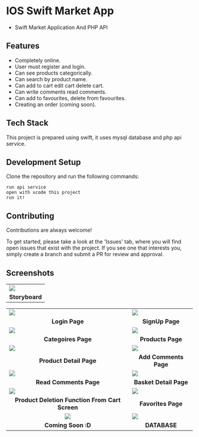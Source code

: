 
# IOS Swift Market App
- Swift Market Application And PHP API

## Features

-   Completely online.
-  	User must register and login.
-	Can see products categorically.
-	Can search by product name.
-	Can add to cart edit cart delete cart.
-	Can write comments read comments.
-	Can add to favourites, delete from favourites.
-	Creating an order (coming soon).

## Tech Stack

This project is prepared using swift, it uses mysql database and php api service.

## Development Setup

Clone the repository and run the following commands:
```
run api service
open with xcode this project
run it!
```

## Contributing

Contributions are always welcome!

To get started, please take a look at the 'Issues' tab, where you will find open issues that exist with the project. If you see one that interests you, simply create a branch and submit a PR for review and approval.



## Screenshots
	
<table>
<tr>
<td>
<img src="https://github.com/furkancosgun/IOS-Swift-Market-App/blob/main/MarketApp/SS/0-StoryBoard.png?raw=true">
</td>
</tr>
<tr><td align=center><b>Storyboard</b></td></tr>
</table>

<table>
<tr>
<td>
<img src="https://github.com/furkancosgun/IOS-Swift-Market-App/blob/main/MarketApp/SS/2-SignIn.png?raw=true" >
</td>
<td>
<img src="https://github.com/furkancosgun/IOS-Swift-Market-App/blob/main/MarketApp/SS/1-SignUp.png?raw=true" >
</td>
</tr><tr><td align=center><b>Login Page</b></td><td align=center><b>SignUp Page</b></td></tr>
<tr>
<td>
<img src="https://github.com/furkancosgun/IOS-Swift-Market-App/blob/main/MarketApp/SS/3-Categories.png?raw=true">
</td>
<td>
<img src="https://github.com/furkancosgun/IOS-Swift-Market-App/blob/main/MarketApp/SS/4-Products.png?raw=true">
</td>
</tr>
</tr><tr><td align=center><b>Categoires Page</b></td><td align=center><b>Products Page</b></td></tr>
<tr><td><img src="https://github.com/furkancosgun/IOS-Swift-Market-App/blob/main/MarketApp/SS/5-DetailProduct.png?raw=true"></td><td>
<img src="https://github.com/furkancosgun/IOS-Swift-Market-App/blob/main/MarketApp/SS/6-WriteComment.png?raw=true">
</td></tr><tr><td align=center><b>Product Detail Page</b></td><td align=center><b>Add Comments Page</b></td></tr>
<tr><td><img src="https://github.com/furkancosgun/IOS-Swift-Market-App/blob/main/MarketApp/SS/7-ReadComment.png?raw=true"></td><td>
<img src="https://github.com/furkancosgun/IOS-Swift-Market-App/blob/main/MarketApp/SS/8-BasketPage.png?raw=true"></td></tr><tr>
<td align=center><b>Read Comments Page</b></td><td align=center><b>Basket Detail Page</b></td></tr>
<tr><td><img src="https://github.com/furkancosgun/IOS-Swift-Market-App/blob/main/MarketApp/SS/9-DeleteBasket.png?raw=true"></td>
<td><img src="https://github.com/furkancosgun/IOS-Swift-Market-App/blob/main/MarketApp/SS/10-Favorites.png?raw=true"></td></tr><tr>
<td align=center><b>Product Deletion Function From Cart Screen</b></td><td align=center><b>Favorites Page</b></td></tr>
<tr><td align=center><img src="https://github.com/furkancosgun/IOS-Swift-Market-App/blob/main/MarketApp/SS/11-SettingPage.png?raw=true"></td>
<td><img src="https://github.com/furkancosgun/IOS-Swift-Market-App/blob/main/MarketApp/SS/DB.png?raw=true"></td></tr>
<td align=center><b>Coming Soon :D</b></td><td align=center><b>DATABASE</b></td></tr>
</table>
